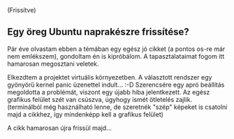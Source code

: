 (Frissítve)

## Egy öreg Ubuntu naprakészre frissítése?
Pár éve olvastam ebben a témában egy egész jó cikket (a pontos os-re már nem emlékszem), gondoltam én is kipróbálom. A tapasztalataimat fogom itt hamarosan megosztani veletek. 

Elkezdtem a projektet virtuális környezetben. A választott rendszer egy gyönyörű kernel panic üzenettel indult... :-D Szerencsére egy apró beállítás megoldotta a problémát, viszont egy újabb hiba jelentkezett. Az egész grafikus felület szét van csúszva, úgyhogy ismét ötletelés zajlik. (terminálból még használható lenne, de szeretnék "szép" képeket is csatolni majd a cikkhez, így mindenképp kell a grafikus felület)

A cikk hamarosan újra frissül majd...

